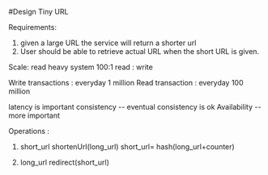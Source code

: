 #Design Tiny URL 

Requirements:
1. given a large URL the service will return a shorter url
2. User should be able to retrieve actual URL when the short URL is given.

Scale:
read heavy system  100:1 read : write 

Write transactions   : everyday 1 million 
Read transaction :  everyday 100 million 

latency is important 
consistency -- eventual consistency is ok 
Availability  -- more important 

Operations :

1. short_url shortenUrl(long_url)
    short_url= hash(long_url+counter)
    

2. long_url redirect(short_url)



